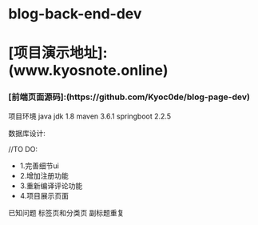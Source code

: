 # blog-back-end-dev
<h1> [项目演示地址]:(www.kyosnote.online)</h1>
<h3> [前端页面源码]:(https://github.com/Kyoc0de/blog-page-dev)</h3>

项目环境
java jdk 1.8
maven 3.6.1
springboot 2.2.5

数据库设计:


//TO DO: 
* 1.完善细节ui
* 2.增加注册功能
* 3.重新编译评论功能
* 4.项目展示页面

已知问题
标签页和分类页 副标题重复
